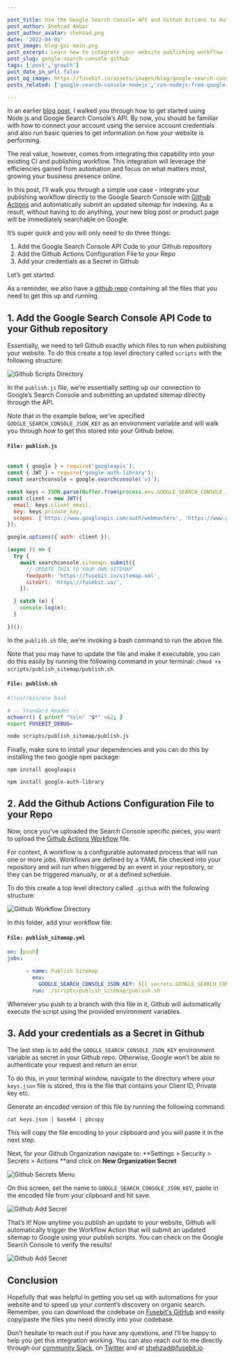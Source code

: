 ```yaml
---

post_title: Use the Google Search Console API and Github Actions to Automate SEO
post_author: Shehzad Akbar
post_author_avatar: shehzad.png
date: '2022-04-01'
post_image: blog-gsc-main.png
post_excerpt: Learn how to integrate your website publishing workflow to automatically submit new content to Google to be indexed and discovered by organic search visitors.
post_slug: google-search-console-github
tags: ['post','growth']
post_date_in_url: false
post_og_image: https://fusebit.io/assets/images/blog/google-search-console-github.png
posts_related: ['google-search-console-nodejs','run-nodejs-from-google-sheets','make-git-your-api',]

---
```


In an earlier [blog post](https://fusebit.io/blog/google-search-console-nodejs/), I walked you through how to get started using Node.js and Google Search Console’s API. By now, you should be familiar with how to connect your account using the service account credentials and also run basic queries to get information on how your website is performing.

The real value, however, comes from integrating this capability into your existing CI and publishing workflow. This integration will  leverage the efficiencies gained from automation and focus on what matters most, growing your business presence online.

In this post, I’ll walk you through a simple use case - integrate your publishing workflow directly to the Google Search Console with [Github Actions](https://docs.github.com/en/actions) and automatically submit an updated sitemap for indexing. As a result, without having to do anything, your new blog post or product page will be immediately searchable on Google.

It’s super quick and you will only need to do three things:

1. Add the Google Search Console API Code to your Github repository
2. Add the Github Actions Configuration File to your Repo
3. Add your credentials as a Secret in Github

Let’s get started. 

As a reminder, we also have a [github repo](https://github.com/fusebit/google-searchconsole-nodejs/tree/main/githubactions) containing all the files that you need to get this up and running.

## 1. Add the Google Search Console API Code to your Github repository

Essentially, we need to tell Github exactly which files to run when publishing your website. To do this create a top level directory called `scripts` with the following structure:

![Github Scripts Directory](blog-gsc-scripts-directory-structure.png 'Github Scripts Directory')

In the `publish.js` file, we’re essentially setting up our connection to Google’s Search Console and submitting an updated sitemap directly through the API.

Note that in the example below, we’ve specified `GOOGLE_SEARCH_CONSOLE_JSON_KEY` as an environment variable and will walk you through how to get this stored into your Github below.

#### **`File: publish.js`**
```javascript

const { google } = require('googleapis');
const { JWT } = require('google-auth-library');
const searchconsole = google.searchconsole('v1');

const keys = JSON.parse(Buffer.from(process.env.GOOGLE_SEARCH_CONSOLE_JSON_KEY, 'base64').toString('utf-8'));
const client = new JWT({
  email: keys.client_email,
  key: keys.private_key,
  scopes: ['https://www.googleapis.com/auth/webmasters', 'https://www.googleapis.com/auth/webmasters.readonly'],
});

google.options({ auth: client });

(async () => {
  try {
    await searchconsole.sitemaps.submit({
      // UPDATE THIS TO YOUR OWN SITEMAP
      feedpath: 'https://fusebit.io/sitemap.xml',
      siteUrl: 'https://fusebit.io/',
    });

  } catch (e) {
    console.log(e);
  }

})();
```

In the `publish.sh` file, we’re invoking a bash command to run the above file. 

Note that you may have to update the file and make it executable, you  can do this easily by running the following command in your terminal: `chmod +x scripts/publish_sitemap/publish.sh`.

#### **`File: publish.sh`**
```bash
#!/usr/bin/env bash

# -- Standard Header --
echoerr() { printf "%s\n" "$*" >&2; }
export FUSEBIT_DEBUG=

node scripts/publish_sitemap/publish.js
```

Finally, make sure to install your dependencies and you can do this by installing the two google npm package:  
 
`npm install googleapis`

`npm install google-auth-library`

## 2. Add the Github Actions Configuration File to your Repo

Now, once you’ve uploaded the Search Console specific pieces, you want to upload the [Github Actions Workflow](https://docs.github.com/en/actions/learn-github-actions/understanding-github-actions#workflows) file.  

For context, A workflow is a configurable automated process that will run one or more jobs. Workflows are defined by a YAML file checked into your repository and will run when triggered by an event in your repository, or they can be triggered manually, or at a defined schedule.

To do this create a top level directory called `.github` with the following structure:

![Github Workflow Directory](blog-gsc-github-workflow-structure.png 'Github Workflow Directory')

In this folder, add your workflow file:

#### **`File: publish_sitemap.yml`**
```yaml
on: [push]
jobs:

      - name: Publish Sitemap
        env: 
          GOOGLE_SEARCH_CONSOLE_JSON_KEY: ${{ secrets.GOOGLE_SEARCH_CONSOLE_JSON_KEY }}
        run: ./scripts/publish_sitemap/publish.sh
```

Whenever you push to a branch with this file in it, Github will automatically execute the script using the provided environment variables. 

## 3. Add your credentials as a Secret in Github

The last step is to add the `GOOGLE_SEARCH_CONSOLE_JSON_KEY` environment variable as secret in your Github repo. Otherwise, Google won’t be able to authenticate your request and return an error.

To do this, in your terminal window, navigate to the directory where your `keys.json` file is stored, this is the file that contains your Client ID, Private key etc.

Generate an encoded version of this file by running the following command: 
 
`cat keys.json | base64 | pbcopy`

This will copy the file encoding to your clipboard and you will paste it in the next step. 

Next, for your Github Organization navigate to: **Settings > Security > Secrets > Actions **and click on **New Organization Secret**

![Github Secrets Menu](blog-gsc-github-org-secrets.png 'Github Secrets Menu')

On this screen, set the name to `GOOGLE_SEARCH_CONSOLE_JSON_KEY`, paste in the encoded file from your clipboard and hit save.

![Github Add Secret](blog-gsc-github-add-secret.png 'Github Add Secret')

That’s it! Now anytime you publish an update to your website, Github will automatically trigger the Workflow Action that will submit an updated sitemap to Google using your publish scripts. You can check on the Google Search Console to verify the results!

![Github Add Secret](blog-gsc-search-console-result.png 'Github Add Secret')

## Conclusion

Hopefully that was helpful in getting you set up with automations for your website and to speed up your content’s discovery on organic search. Remember, you can download the codebase on [Fusebit's GitHub](https://github.com/fusebit/google-searchconsole-nodejs/tree/main/githubactions) and easily copy/paste the files you need directly into your codebase.

Don’t hesitate to reach out if you have any questions, and I’ll be happy to help you get this integration working.  You can also reach out to me directly through our [community Slack](https://join.slack.com/t/fusebitio/shared_invite/zt-qe7uidtf-4cs6OgaomFVgAF_fQZubfg), on [Twitter](https://twitter.com/shehzadakbar) and at [shehzad@fusebit.io](mailto:shehzad@fusebit.io).